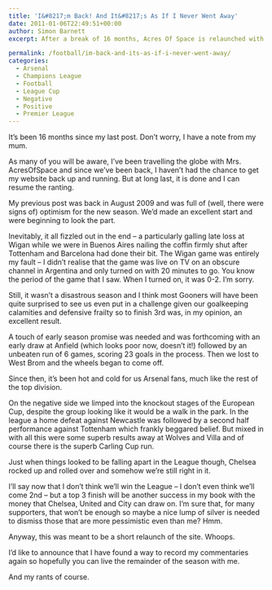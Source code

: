 ```yaml
---
title: 'I&#8217;m Back! And It&#8217;s As If I Never Went Away'
date: 2011-01-06T22:49:51+00:00
author: Simon Barnett
excerpt: After a break of 16 months, Acres Of Space is relaunched with a new look but will it have the same old miserable views? I expect so.

permalink: /football/im-back-and-its-as-if-i-never-went-away/
categories:
  - Arsenal
  - Champions League
  - Football
  - League Cup
  - Negative
  - Positive
  - Premier League
---
```

It&#8217;s been 16 months since my last post. Don&#8217;t worry, I have a note from my mum.

As many of you will be aware, I&#8217;ve been travelling the globe with Mrs. AcresOfSpace and since we&#8217;ve been back, I haven&#8217;t had the chance to get my website back up and running. But at long last, it is done and I can resume the ranting.

My previous post was back in August 2009 and was full of (well, there were signs of) optimism for the new season. We&#8217;d made an excellent start and were beginning to look the part.

Inevitably, it all fizzled out in the end &#8211; a particularly galling late loss at Wigan while we were in Buenos Aires nailing the coffin firmly shut after Tottenham and Barcelona had done their bit. The Wigan game was entirely my fault &#8211; I didn&#8217;t realise that the game was live on TV on an obscure channel in Argentina and only turned on with 20 minutes to go. You know the period of the game that I saw. When I turned on, it was 0-2. I&#8217;m sorry.

Still, it wasn&#8217;t a disastrous season and I think most Gooners will have been quite surprised to see us even put in a challenge given our goalkeeping calamities and defensive frailty so to finish 3rd was, in my opinion, an excellent result.

A touch of early season promise was needed and was forthcoming with an early draw at Anfield (which looks poor now, doesn&#8217;t it!) followed by an unbeaten run of 6 games, scoring 23 goals in the process. Then we lost to West Brom and the wheels began to come off.

Since then, it&#8217;s been hot and cold for us Arsenal fans, much like the rest of the top division.

On the negative side we limped into the knockout stages of the European Cup, despite the group looking like it would be a walk in the park. In the league a home defeat against Newcastle was followed by a second half performance against Tottenham which frankly beggared belief. But mixed in with all this were some superb results away at Wolves and Villa and of course there is the superb Carling Cup run.

Just when things looked to be falling apart in the League though, Chelsea rocked up and rolled over and somehow we&#8217;re still right in it.

I&#8217;ll say now that I don&#8217;t think we&#8217;ll win the League &#8211; I don&#8217;t even think we&#8217;ll come 2nd &#8211; but a top 3 finish will be another success in my book with the money that Chelsea, United and City can draw on. I&#8217;m sure that, for many supporters, that won&#8217;t be enough so maybe a nice lump of silver is needed to dismiss those that are more pessimistic even than me? Hmm.

Anyway, this was meant to be a short relaunch of the site. Whoops.

I&#8217;d like to announce that I have found a way to record my commentaries again so hopefully you can live the remainder of the season with me.

And my rants of course.
